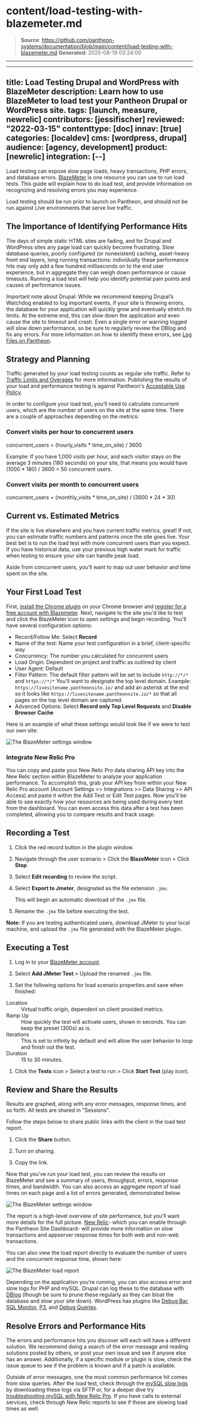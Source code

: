 # content/load-testing-with-blazemeter.md

> **Source**: https://github.com/pantheon-systems/documentation/blob/main/content/load-testing-with-blazemeter.md
> **Generated**: 2025-08-19 03:24:00

---

---
title: Load Testing Drupal and WordPress with BlazeMeter
description: Learn how to use BlazeMeter to load test your Pantheon Drupal or WordPress site.
tags: [launch, measure, newrelic]
contributors: [jessifischer]
reviewed: "2022-03-15"
contenttype: [doc]
innav: [true]
categories: [localdev]
cms: [wordpress, drupal]
audience: [agency, development]
product: [newrelic]
integration: [--]
---

Load testing can expose slow page loads, heavy transactions, PHP errors, and database errors. [BlazeMeter](https://www.blazemeter.com/) is one resource you can use to run load tests. This guide will explain how to do load test, and provide information on recognizing and resolving errors you may experience.

Load testing should be run prior to launch on Pantheon, and should not be run against Live environments that serve live traffic.

## The Importance of Identifying Performance Hits

The days of simple static HTML sites are fading, and for Drupal and WordPress sites any page load can quickly become frustrating. Slow database queries, poorly configured (or nonexistent) caching, asset-heavy front end layers, long running transactions: individually these performance hits may only add a few hundred milliseconds on to the end user experience, but in aggregate they can weigh down performance or cause timeouts. Running a load test will help you identify potential pain points and causes of performance issues.

Important note about Drupal: While we recommend keeping Drupal’s Watchdog enabled to log important events, if your site is throwing errors, the database for your application will quickly grow and eventually stretch its limits. At the extreme end, this can slow down the application and even cause the site to timeout and crash. Even a single error or warning logged will slow down performance, so be sure to regularly review the DBlog and fix any errors. For more information on how to identify these errors, see [Log Files on Pantheon](/guides/logs-pantheon).

## Strategy and Planning

<Alert title="Note" type="info" >

Traffic generated by your load testing counts as regular site traffic. Refer to [Traffic Limits and Overages](/guides/account-mgmt/traffic) for more information. Publishing the results of your load and performance testing is against Pantheon's [Acceptable Use Policy](https://legal.pantheon.io/).

</Alert>

In order to configure your load test, you’ll need to calculate concurrent users, which are the number of users on the site at the same time. There are a couple of approaches depending on the metrics:

### Convert visits per hour to concurrent users

concurrent_users = (hourly_visits * time_on_site) / 3600

Example: If you have 1,000 visits per hour, and each visitor stays on the average 3 minutes (180 seconds) on your site, that means you would have (1000 * 180) / 3600 = 50 concurrent users.

### Convert visits per month to concurrent users

concurrent_users = (monthly_visits * time_on_site) / (3600 * 24 * 30)

## Current vs. Estimated Metrics

If the site is live elsewhere and you have current traffic metrics, great! If not, you can estimate traffic numbers and patterns once the site goes live. Your best bet is to run the load test with more concurrent users than you expect. If you have historical data, use your previous high water mark for traffic when testing to ensure your site can handle peak load.

Aside from concurrent users, you’ll want to map out user behavior and time spent on the site.

## Your First Load Test

First, [install the Chrome plugin](https://chrome.google.com/webstore/detail/blazemetertheloadtesti/mbopgmdnpcbohhpnfglgohlbhfongabi?hl=en) on your Chrome browser and [register for a free account with Blazemeter](https://www.blazemeter.com/). Next, navigate to the site you'd like to test and click the BlazeMeter icon to open settings and begin recording. You'll have several configuration options:

- Record/Follow Me: Select **Record**
- Name of the test: Name your test configuration in a brief, client-specific way
- Concurrency: The number you calculated for concurrent users
- Load Origin: Dependent on project and traffic as outlined by client
- User Agent: Default
- Filter Pattern: The default filter pattern will be set to include `http://*/*` and `https://*/*` You'll want to designate the top level domain.
  Example: `https://livesitename.pantheonsite.io/` and add an asterisk at the end so it looks like `https://livesitename.pantheonsite.io/*` so that all pages on the top level domain are captured.
- Advanced Options: Select **Record only Top Level Requests** and **Disable Browser Cache**

Here is an example of what these settings would look like if we were to test our own site:

![The BlazeMeter settings window](../images/blazemeter-settings-example.png)

### Integrate New Relic Pro

You can copy and paste your New Relic Pro data sharing API key into the New Relic section within BlazeMeter to analyze your application performance. To accomplish this, grab your API key from within your New Relic Pro account (Account Settings >> Integrations >> Data Sharing >> API Access) and paste it within the Add Test or Edit Test pages. Now you'll be able to see exactly how your resources are being used during every test from the dashboard. You can even access this data after a test has been completed, allowing you to compare results and track usage.

## Recording a Test

1. Click the red record button in the plugin window.

1. Navigate through the user scenario > Click the **BlazeMeter** icon > Click **Stop**.

1. Select **Edit recording** to review the script.

1. Select **Export to Jmeter**, designated as the file extension `.jmx`.

   This will begin an automatic download of the `.jmx` file.

1. Rename the `.jmx` file before executing the test.

**Note:** If you are testing authenticated users, download JMeter to your local machine, and upload the `.jmx` file generated with the BlazeMeter plugin.

## Executing a Test

1. Log in to your [BlazeMeter account](https://a.blazemeter.com/user).

1. Select **Add JMeter Test** > Upload the renamed `.jmx` file.

1. Set the following options for load scenario properties and save when finished:

  <dl>

  <dt>Location</dt>

  <dd>Virtual traffic origin, dependent on client provided metrics.</dd>

  <dt>Ramp Up</dt>

  <dd>How quickly the test will activate users, shown in seconds. You can keep the preset (300s) as is.</dd>

  <dt>Iterations</dt>

  <dd>This is set to infinity by default and will allow the user behavior to loop and finish out the test.</dd>

  <dt>Duration</dt>

  <dd>15 to 30 minutes.</dd>

  </dl>

1. Click the **Tests** icon > Select a test to run > Click **Start Test** (play icon).

## Review and Share the Results

Results are graphed, along with any error messages, response times, and so forth. All tests are shared in "Sessions".

Follow the steps below to share public links with the client in the load test report.

1. Click the **Share** button.

1. Turn on sharing.

1. Copy the link.

Now that you’ve run your load test, you can review the results on BlazeMeter and see a summary of users, throughput, errors, response times, and bandwidth. You can also access an aggregate report of load times on each page and a list of errors generated, demonstrated below.

![The BlazeMeter settings window](../images/blazemeter-review-results.png)

The report is a high-level overview of site performance, but you’ll want more details for the full picture. [New Relic](/guides/new-relic)- which you can enable through the Pantheon Site Dashboard- will provide more information on slow transactions and appserver response times for both web and non-web transactions.

You can also view the load report directly to evaluate the number of users and the concurrent response time, shown here:

![The BlazeMeter load report](../images/blazemeter-load-report.png)

Depending on the application you’re running, you can also access error and slow logs for PHP and mySQL. Drupal can log these to the database with [DBlog](https://api.drupal.org/api/drupal/modules!dblog!dblog.module/7) (though be sure to prune these regularly as they can bloat the database and slow your site down). WordPress has plugins like [Debug Bar](https://wordpress.org/plugins/debug-bar/), [SQL Monitor](https://wordpress.org/plugins/sqlmon/), [P3](https://wordpress.org/plugins/p3-profiler/), and [Debug Queries](https://wordpress.org/plugins/debug-queries/).

## Resolve Errors and Performance Hits

The errors and performance hits you discover will each will have a different solution. We recommend doing a search of the error message and reading solutions posted by others, or post your own issue and see if anyone else has an answer. Additionally, if a specific module or plugin is slow, check the issue queue to see if the problem is known and if a patch is available.

Outside of error messages, one the most common performance hit comes from slow queries. After the load test, check through the [mySQL slow logs](/guides/mariadb-mysql/mysql-slow-log) by downloading these logs via SFTP or, for a deeper dive try [troubleshooting mySQL with New Relic Pro](/guides/new-relic/debug-mysql-new-relic). If you have calls to external services, check through New Relic reports to see if these are slowing load times as well.

